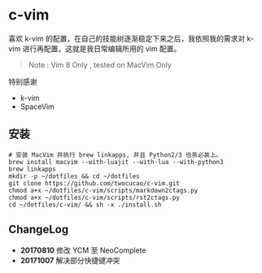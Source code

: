 # c-vim

喜欢 k-vim 的配置，在自己的技能树逐渐稳定下来之后，我依照我的需求对 k-vim 进行再配置，这就是我日常编辑所用的 vim 配置。

> Note : Vim 8 Only , tested on MacVim Only

特别感谢
 - k-vim
 - SpaceVim

## 安装

```
# 安装 MacVim 并执行 brew linkapps, 并且 Python2/3 也务必装上。
brew install macvim --with-luajit --with-lua --with-python3
brew linkapps
mkdir -p ~/dotfiles && cd ~/dotfiles
git clone https://github.com/twocucao/c-vim.git
chmod a+x ~/dotfiles/c-vim/scripts/markdown2ctags.py
chmod a+x ~/dotfiles/c-vim/scripts/rst2ctags.py
cd ~/dotfiles/c-vim/ && sh -x ./install.sh
```

## ChangeLog

- **20170810** 修改 YCM 至 NeoComplete
- **20171007** 解决部分快捷键冲突

